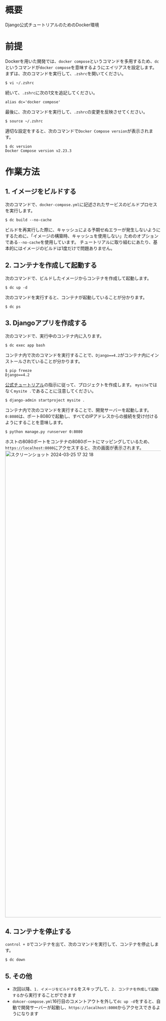 # 概要
Django公式チュートリアルのためのDocker環境

# 前提
Dockerを用いた開発では、`docker compose`というコマンドを多用するため、`dc`というコマンドが`docker compose`を意味するようにエイリアスを設定します。
まずは、次のコマンドを実行して、`.zshrc`を開いてください。
```
$ vi ~/.zshrc
```
続いて、`.zshrc`に次の1文を追記してください。
```
alias dc='docker compose'
```
最後に、次のコマンドを実行して、`.zshrc`の変更を反映させてください。
```
$ source ~/.zshrc
```
適切な設定をすると、次のコマンドで`Docker Compose version`が表示されます。
```
$ dc version
Docker Compose version v2.23.3
````

# 作業方法
## 1. イメージをビルドする
次のコマンドで、`docker-compose.yml`に記述されたサービスのビルドプロセスを実行します。
```
$ dc build --no-cache
```
ビルドを再実行した際に、キャッシュによる予期せぬエラーが発生しないようにするために、「イメージの構築時、キャッシュを使用しない」ためのオプションである`--no-cache`を使用しています。
チュートリアルに取り組むにあたり、基本的にはイメージのビルドは1度だけで問題ありません。

## 2. コンテナを作成して起動する
次のコマンドで、ビルドしたイメージからコンテナを作成して起動します。
```
$ dc up -d
```
次のコマンドを実行すると、コンテナが起動していることが分かります。
```
$ dc ps
```

## 3. Djangoアプリを作成する
次のコマンドで、実行中のコンテナ内に入ります。
```
$ dc exec app bash
```
コンテナ内で次のコマンドを実行することで、`Django==4.2`がコンテナ内にインストールされていることが分かります。
```
$ pip freeze
Django==4.2
```
[公式チュートリアル]([url](https://docs.djangoproject.com/ja/5.0/intro/tutorial01/))の指示に従って、プロジェクトを作成します。
`mysite`ではなく`mysite .`であることに注意してください。
```
$ django-admin startproject mysite .
```
コンテナ内で次のコマンドを実行することで、開発サーバーを起動します。
`0:8080`は、ポート8080で起動し、すべてのIPアドレスからの接続を受け付けるようにすることを意味します。
```
$ python manage.py runserver 0:8080
```
ホストの8080ポートをコンテナの8080ポートにマッピングしているため、`https://localhost:8080`にアクセスすると、次の画面が表示されます。
<img width="1512" alt="スクリーンショット 2024-03-25 17 32 18" src="https://github.com/Scala-partners/djangio-tutorial-DC/assets/115516552/3f106c0e-32fb-4ee0-9c14-a1eb40cde76a">

## 4. コンテナを停止する
`control + D`でコンテナを出て、次のコマンドを実行して、コンテナを停止します。
```
$ dc down
```

## 5. その他
- 次回以降、`1. イメージをビルドする`をスキップして、`2. コンテナを作成して起動する`から実行することができます
- `dokcer-compose.yml`16行目のコメントアウトを外して`dc up -d`をすると、自動で開発サーバーが起動し、`https://localhost:8000`からアクセスできるようになります

